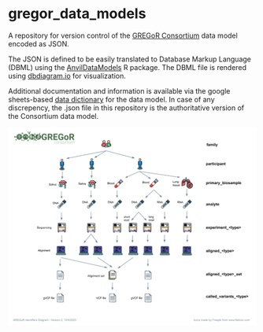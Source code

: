 # gregor_data_models
A repository for version control of the [GREGoR Consortium](https://gregorconsortium.org/) data model encoded as JSON. 

The JSON is defined to be easily translated to Database Markup Language (DBML) using the [AnvilDataModels](https://github.com/UW-GAC/AnvilDataModels) R package. The DBML file is rendered using [dbdiagram.io](https://dbdiagram.io/d/624227bbbed6183873142297) for visualization.

Additional documentation and information is available via the google sheets-based [data dictionary](https://docs.google.com/spreadsheets/d/1NcB5pz7rWr2AJpjmDFu6v5E5pGVWmAoaS2kH-pF86H8) for the data model. In case of any discrepency, the .json file in this repository is the authoritative version of the Consortium data model. 

![GREGoR identifiers diagram](GREGoR_identifiers_diagram.png)
